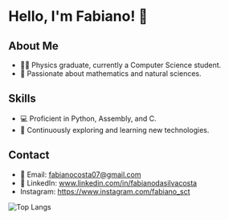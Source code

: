 # Hello, I'm Fabiano! 👋

## About Me
- 👨‍🎓 Physics graduate, currently a Computer Science student.
- 🧠 Passionate about mathematics and natural sciences.


## Skills
- 💻 Proficient in Python, Assembly, and C.
- 🚀 Continuously exploring and learning new technologies.


## Contact
- 📧 Email: fabianocosta07@gmail.com
- 🔗 LinkedIn: www.linkedin.com/in/fabianodasilvacosta
- Instagram: https://www.instagram.com/fabiano_sct

![Top Langs](https://github-readme-stats.vercel.app/api/top-langs/?username=FabianoSCosta&layout=compact)


<!--
**FabianoSCosta/FabianoSCosta** is a ✨ _special_ ✨ repository because its `README.md` (this file) appears on your GitHub profile.

Here are some ideas to get you started:

- 🔭 I’m currently working on ...
- 🌱 I’m currently learning ...
- 👯 I’m looking to collaborate on ...
- 🤔 I’m looking for help with ...
- 💬 Ask me about ...
- 📫 How to reach me: ...
- 😄 Pronouns: ...
- ⚡ Fun fact: ...
-->
